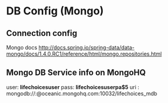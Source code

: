 DB Config (Mongo)
==================

Connection config
-----------------
Mongo docs http://docs.spring.io/spring-data/data-mongo/docs/1.4.0.RC1/reference/html/mongo.repositories.html

Mongo DB Service info on MongoHQ
--------------------------------

user: **lifechoicesuser**
pass: **lifechoicesuserpa$5**
uri : mongodb://<user>:<password>@oceanic.mongohq.com:10032/lifechoices_mdb